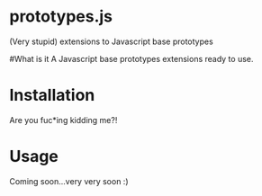 # prototypes.js
(Very stupid) extensions to Javascript base prototypes

#What is it
A Javascript base prototypes extensions ready to use.

# Installation
Are you fuc*ing kidding me?!

# Usage
Coming soon...very very soon :)
